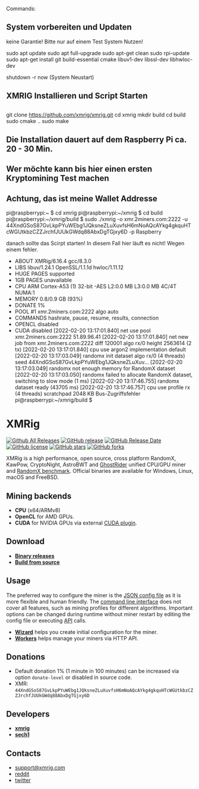Commands:
## System vorbereiten und Updaten ##
keine Garantie! Bitte nur auf einem Test System Nutzen!

sudo apt update 
sudo apt full-upgrade
sudo apt-get clean
sudo rpi-update 
sudo apt-get install git build-essential cmake libuv1-dev libssl-dev libhwloc-dev
 
shutdown -r now (System Neustart)
 
## XMRIG Installieren und Script Starten
##
 
git clone https://github.com/xmrig/xmrig.git
cd xmrig
mkdir build
cd build
sudo cmake ..
sudo make

## Die Installation dauert auf dem Raspberry Pi ca. 20 - 30 Min. ##
## Wer möchte kann bis hier einen ersten Kryptomining Test machen ##
## Achtung, das ist meine Wallet Addresse ##
 
pi@raspberrypi:~ $ cd xmrig
pi@raspberrypi:~/xmrig $ cd build
pi@raspberrypi:~/xmrig/build $ sudo ./xmrig -o xmr.2miners.com:2222 -u 44XndGSoS87GvLkpPYuWEbg1JQksneZLuXuvfsH6mNoAQcAYkg4gkquHTcWGUtkbzCZZJrchfJUUkGWdq88AbxDgTGjxy6D -p Raspberry


danach sollte das Scirpt starten!  In diesem Fall hier läuft es nicht! Wegen einem fehler.
 * ABOUT        XMRig/6.16.4 gcc/8.3.0
 * LIBS         libuv/1.24.1 OpenSSL/1.1.1d hwloc/1.11.12
 * HUGE PAGES   supported
 * 1GB PAGES    unavailable
 * CPU          ARM Cortex-A53 (1) 32-bit -AES
                L2:0.0 MB L3:0.0 MB 4C/4T NUMA:1
 * MEMORY       0.8/0.9 GB (93%)
 * DONATE       1%
 * POOL #1      xmr.2miners.com:2222 algo auto
 * COMMANDS     hashrate, pause, resume, results, connection
 * OPENCL       disabled
 * CUDA         disabled
[2022-02-20 13:17:01.840]  net      use pool xmr.2miners.com:2222  51.89.96.41
[2022-02-20 13:17:01.840]  net      new job from xmr.2miners.com:2222 diff 120001 algo rx/0 height 2563614 (2 tx)
[2022-02-20 13:17:01.840]  cpu      use argon2 implementation default
[2022-02-20 13:17:03.049]  randomx  init dataset algo rx/0 (4 threads) seed 44XndGSoS87GvLkpPYuWEbg1JQksneZLuXuv...
[2022-02-20 13:17:03.049]  randomx  not enough memory for RandomX dataset
[2022-02-20 13:17:03.050]  randomx  failed to allocate RandomX dataset, switching to slow mode (1 ms)
[2022-02-20 13:17:46.755]  randomx  dataset ready (43705 ms)
[2022-02-20 13:17:46.757]  cpu      use profile  rx  (4 threads) scratchpad 2048 KB
Bus-Zugriffsfehler
pi@raspberrypi:~/xmrig/build $ 
 





# XMRig

[![Github All Releases](https://img.shields.io/github/downloads/xmrig/xmrig/total.svg)](https://github.com/xmrig/xmrig/releases)
[![GitHub release](https://img.shields.io/github/release/xmrig/xmrig/all.svg)](https://github.com/xmrig/xmrig/releases)
[![GitHub Release Date](https://img.shields.io/github/release-date/xmrig/xmrig.svg)](https://github.com/xmrig/xmrig/releases)
[![GitHub license](https://img.shields.io/github/license/xmrig/xmrig.svg)](https://github.com/xmrig/xmrig/blob/master/LICENSE)
[![GitHub stars](https://img.shields.io/github/stars/xmrig/xmrig.svg)](https://github.com/xmrig/xmrig/stargazers)
[![GitHub forks](https://img.shields.io/github/forks/xmrig/xmrig.svg)](https://github.com/xmrig/xmrig/network)

XMRig is a high performance, open source, cross platform RandomX, KawPow, CryptoNight, AstroBWT and [GhostRider](https://github.com/xmrig/xmrig/tree/master/src/crypto/ghostrider#readme) unified CPU/GPU miner and [RandomX benchmark](https://xmrig.com/benchmark). Official binaries are available for Windows, Linux, macOS and FreeBSD.

## Mining backends
- **CPU** (x64/ARMv8)
- **OpenCL** for AMD GPUs.
- **CUDA** for NVIDIA GPUs via external [CUDA plugin](https://github.com/xmrig/xmrig-cuda).

## Download
* **[Binary releases](https://github.com/xmrig/xmrig/releases)**
* **[Build from source](https://xmrig.com/docs/miner/build)**

## Usage
The preferred way to configure the miner is the [JSON config file](https://xmrig.com/docs/miner/config) as it is more flexible and human friendly. The [command line interface](https://xmrig.com/docs/miner/command-line-options) does not cover all features, such as mining profiles for different algorithms. Important options can be changed during runtime without miner restart by editing the config file or executing [API](https://xmrig.com/docs/miner/api) calls.

* **[Wizard](https://xmrig.com/wizard)** helps you create initial configuration for the miner.
* **[Workers](http://workers.xmrig.info)** helps manage your miners via HTTP API.

## Donations
* Default donation 1% (1 minute in 100 minutes) can be increased via option `donate-level` or disabled in source code.
* XMR: `44XndGSoS87GvLkpPYuWEbg1JQksneZLuXuvfsH6mNoAQcAYkg4gkquHTcWGUtkbzCZZJrchfJUUkGWdq88AbxDgTGjxy6D`

## Developers
* **[xmrig](https://github.com/xmrig)**
* **[sech1](https://github.com/SChernykh)**

## Contacts
* support@xmrig.com
* [reddit](https://www.reddit.com/user/XMRig/)
* [twitter](https://twitter.com/xmrig_dev)
